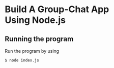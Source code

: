 # Build A Group-Chat App  Using Node.js


## Running the program

Run the program by using

```shell
$ node index.js
```
